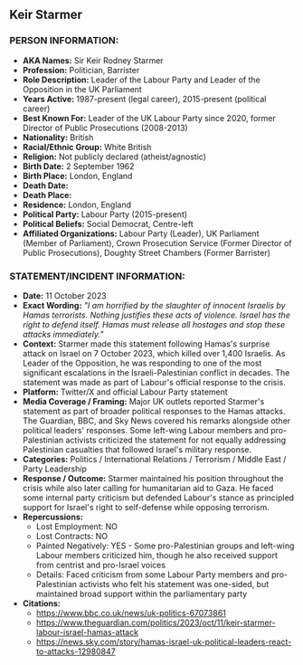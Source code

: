 ## Keir Starmer

### PERSON INFORMATION:
- **AKA Names:** Sir Keir Rodney Starmer
- **Profession:** Politician, Barrister
- **Role Description:** Leader of the Labour Party and Leader of the Opposition in the UK Parliament
- **Years Active:** 1987-present (legal career), 2015-present (political career)
- **Best Known For:** Leader of the UK Labour Party since 2020, former Director of Public Prosecutions (2008-2013)
- **Nationality:** British
- **Racial/Ethnic Group:** White British
- **Religion:** Not publicly declared (atheist/agnostic)
- **Birth Date:** 2 September 1962
- **Birth Place:** London, England
- **Death Date:** 
- **Death Place:** 
- **Residence:** London, England
- **Political Party:** Labour Party (2015-present)
- **Political Beliefs:** Social Democrat, Centre-left
- **Affiliated Organizations:** Labour Party (Leader), UK Parliament (Member of Parliament), Crown Prosecution Service (Former Director of Public Prosecutions), Doughty Street Chambers (Former Barrister)

### STATEMENT/INCIDENT INFORMATION:
- **Date:** 11 October 2023
- **Exact Wording:** *"I am horrified by the slaughter of innocent Israelis by Hamas terrorists. Nothing justifies these acts of violence. Israel has the right to defend itself. Hamas must release all hostages and stop these attacks immediately."*
- **Context:** Starmer made this statement following Hamas's surprise attack on Israel on 7 October 2023, which killed over 1,400 Israelis. As Leader of the Opposition, he was responding to one of the most significant escalations in the Israeli-Palestinian conflict in decades. The statement was made as part of Labour's official response to the crisis.
- **Platform:** Twitter/X and official Labour Party statement
- **Media Coverage / Framing:** Major UK outlets reported Starmer's statement as part of broader political responses to the Hamas attacks. The Guardian, BBC, and Sky News covered his remarks alongside other political leaders' responses. Some left-wing Labour members and pro-Palestinian activists criticized the statement for not equally addressing Palestinian casualties that followed Israel's military response.
- **Categories:** Politics / International Relations / Terrorism / Middle East / Party Leadership
- **Response / Outcome:** Starmer maintained his position throughout the crisis while also later calling for humanitarian aid to Gaza. He faced some internal party criticism but defended Labour's stance as principled support for Israel's right to self-defense while opposing terrorism.
- **Repercussions:**
  - Lost Employment: NO
  - Lost Contracts: NO
  - Painted Negatively: YES - Some pro-Palestinian groups and left-wing Labour members criticized him, though he also received support from centrist and pro-Israel voices
  - Details: Faced criticism from some Labour Party members and pro-Palestinian activists who felt his statement was one-sided, but maintained broad support within the parliamentary party
- **Citations:** 
  - https://www.bbc.co.uk/news/uk-politics-67073861
  - https://www.theguardian.com/politics/2023/oct/11/keir-starmer-labour-israel-hamas-attack
  - https://news.sky.com/story/hamas-israel-uk-political-leaders-react-to-attacks-12980847
